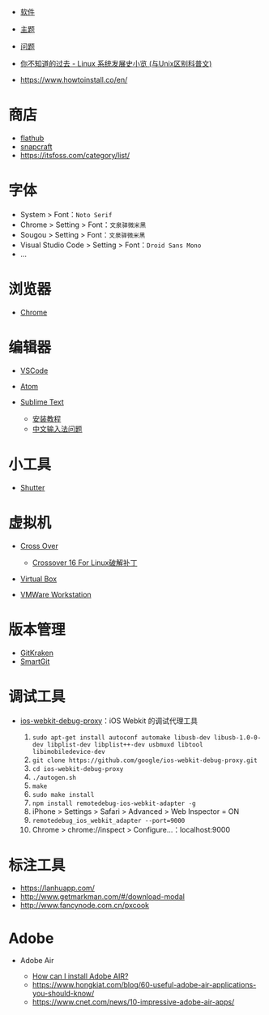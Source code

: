 
- [软件](./Software.md)
- [主题](./Theme.md)
- [问题](./ISSUES.md)

- [你不知道的过去 - Linux 系统发展史小览 (与Unix区别科普文)](http://www.iplaysoft.com/p/brief-history-of-linux)
- https://www.howtoinstall.co/en/

# 商店

- [flathub](https://flathub.org/home)
- [snapcraft](https://snapcraft.io/store)
- https://itsfoss.com/category/list/


# 字体
- System > Font：`Noto Serif`
- Chrome > Setting > Font：`文泉驿微米黑`
- Sougou > Setting > Font：`文泉驿微米黑`
- Visual Studio Code > Setting > Font：`Droid Sans Mono`
- ...

# 浏览器
- [Chrome](http://www.google.cn/intl/zh-CN/chrome/browser/)

# 编辑器
- [VSCode](https://code.visualstudio.com/)
- [Atom](https://atom.io/)
- [Sublime Text](https://www.sublimetext.com/)

    - [安装教程](https://askubuntu.com/questions/172698/how-do-i-install-sublime-text-2-3)
    - [中文输入法问题](http://www.jianshu.com/p/bf05fb3a4709)

# 小工具
- [Shutter](http://shutter-project.org/downloads/)

# 虚拟机
- [Cross Over](https://www.codeweavers.com/products/crossover-linux/download)

    - [Crossover 16 For Linux破解补丁](https://www.xia1ge.com/crossover-16-for-linux-crack-patch.html)

- [Virtual Box](https://www.virtualbox.org/wiki/Downloads)
- [VMWare Workstation](http://www.vmware.com/asean/products/workstation-for-linux.html)

# 版本管理
- [GitKraken](https://www.gitkraken.com/)
- [SmartGit](http://www.syntevo.com/smartgit/)

# 调试工具
- [ios-webkit-debug-proxy](https://github.com/google/ios-webkit-debug-proxy)：iOS Webkit 的调试代理工具

    1. `sudo apt-get install autoconf automake libusb-dev libusb-1.0-0-dev libplist-dev libplist++-dev usbmuxd libtool libimobiledevice-dev`
    2. `git clone https://github.com/google/ios-webkit-debug-proxy.git`
    3. `cd ios-webkit-debug-proxy`
    4. `./autogen.sh`
    5. `make`
    6. `sudo make install`
    7. `npm install remotedebug-ios-webkit-adapter -g`
    8. iPhone > Settings > Safari > Advanced > Web Inspector = ON
    9. `remotedebug_ios_webkit_adapter --port=9000`
    10. Chrome > chrome://inspect > Configure...：localhost:9000

# 标注工具
- https://lanhuapp.com/
- http://www.getmarkman.com/#/download-modal
- http://www.fancynode.com.cn/pxcook

# Adobe
- Adobe Air

    - [How can I install Adobe AIR?](https://askubuntu.com/questions/87447/how-can-i-install-adobe-air)
    - https://www.hongkiat.com/blog/60-useful-adobe-air-applications-you-should-know/
    - https://www.cnet.com/news/10-impressive-adobe-air-apps/
